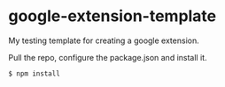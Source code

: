 # google-extension-template
My testing template for creating a google extension.

Pull the repo, configure the package.json and install it.

```bash
$ npm install
```